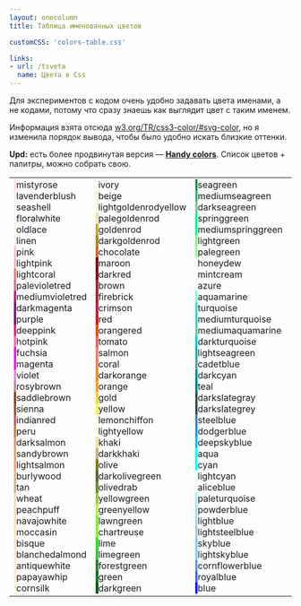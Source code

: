 ```yaml
---
layout: onecolumn
title: Таблица именованных цветов

customCSS: 'colors-table.css'

links:
- url: /tsveta
  name: Цвета в Css
---
```

Для экспериментов с кодом очень удобно задавать цвета именами, а не кодами, потому что сразу знаешь как выглядит цвет с таким именем.

Информация взята отсюда <a href="http://www.w3.org/TR/css3-color/#svg-color">w3.org/TR/css3-color/#svg-color</a>, но я изменила порядок вывода, чтобы было удобно искать близкие оттенки.

**Upd:** есть более продвинутая версия — <b><a href="https://yoksel.github.io/handy-colors/">Handy colors</a></b>. Список цветов + палитры, можно собрать свою.

<table class="colors-table"><tbody><tr><td><div class="colors-table__item"><span class="colors-table__view" style="background: mistyrose;">&nbsp;</span><span class="colors-table__name">mistyrose</span></div><div class="colors-table__item"><span class="colors-table__view" style="background: lavenderblush;">&nbsp;</span><span class="colors-table__name">lavenderblush</span></div><div class="colors-table__item"><span class="colors-table__view" style="background: seashell;">&nbsp;</span><span class="colors-table__name">seashell</span></div><div class="colors-table__item"><span class="colors-table__view" style="background: floralwhite;">&nbsp;</span><span class="colors-table__name">floralwhite</span></div><div class="colors-table__item"><span class="colors-table__view" style="background: oldlace;">&nbsp;</span><span class="colors-table__name">oldlace</span></div><div class="colors-table__item"><span class="colors-table__view" style="background: linen;">&nbsp;</span><span class="colors-table__name">linen</span></div><div class="colors-table__item"><span class="colors-table__view" style="background: pink;">&nbsp;</span><span class="colors-table__name">pink</span></div><div class="colors-table__item"><span class="colors-table__view" style="background: lightpink;">&nbsp;</span><span class="colors-table__name">lightpink</span></div><div class="colors-table__item"><span class="colors-table__view" style="background: lightcoral;">&nbsp;</span><span class="colors-table__name">lightcoral</span></div><div class="colors-table__item"><span class="colors-table__view" style="background: palevioletred;">&nbsp;</span><span class="colors-table__name">palevioletred</span></div><div class="colors-table__item"><span class="colors-table__view" style="background: mediumvioletred;">&nbsp;</span><span class="colors-table__name">mediumvioletred</span></div><div class="colors-table__item"><span class="colors-table__view" style="background: darkmagenta;">&nbsp;</span><span class="colors-table__name">darkmagenta</span></div><div class="colors-table__item"><span class="colors-table__view" style="background: purple;">&nbsp;</span><span class="colors-table__name">purple</span></div><div class="colors-table__item"><span class="colors-table__view" style="background: deeppink;">&nbsp;</span><span class="colors-table__name">deeppink</span></div><div class="colors-table__item"><span class="colors-table__view" style="background: hotpink;">&nbsp;</span><span class="colors-table__name">hotpink</span></div><div class="colors-table__item"><span class="colors-table__view" style="background: fuchsia;">&nbsp;</span><span class="colors-table__name">fuchsia</span></div><div class="colors-table__item"><span class="colors-table__view" style="background: magenta;">&nbsp;</span><span class="colors-table__name">magenta</span></div><div class="colors-table__item"><span class="colors-table__view" style="background: violet;">&nbsp;</span><span class="colors-table__name">violet</span></div><div class="colors-table__item"><span class="colors-table__view" style="background: rosybrown;">&nbsp;</span><span class="colors-table__name">rosybrown</span></div><div class="colors-table__item"><span class="colors-table__view" style="background: saddlebrown;">&nbsp;</span><span class="colors-table__name">saddlebrown</span></div><div class="colors-table__item"><span class="colors-table__view" style="background: sienna;">&nbsp;</span><span class="colors-table__name">sienna</span></div><div class="colors-table__item"><span class="colors-table__view" style="background: indianred;">&nbsp;</span><span class="colors-table__name">indianred</span></div><div class="colors-table__item"><span class="colors-table__view" style="background: peru;">&nbsp;</span><span class="colors-table__name">peru</span></div><div class="colors-table__item"><span class="colors-table__view" style="background: darksalmon;">&nbsp;</span><span class="colors-table__name">darksalmon</span></div><div class="colors-table__item"><span class="colors-table__view" style="background: sandybrown;">&nbsp;</span><span class="colors-table__name">sandybrown</span></div><div class="colors-table__item"><span class="colors-table__view" style="background: lightsalmon;">&nbsp;</span><span class="colors-table__name">lightsalmon</span></div><div class="colors-table__item"><span class="colors-table__view" style="background: burlywood;">&nbsp;</span><span class="colors-table__name">burlywood</span></div><div class="colors-table__item"><span class="colors-table__view" style="background: tan;">&nbsp;</span><span class="colors-table__name">tan</span></div><div class="colors-table__item"><span class="colors-table__view" style="background: wheat;">&nbsp;</span><span class="colors-table__name">wheat</span></div><div class="colors-table__item"><span class="colors-table__view" style="background: peachpuff;">&nbsp;</span><span class="colors-table__name">peachpuff</span></div><div class="colors-table__item"><span class="colors-table__view" style="background: navajowhite;">&nbsp;</span><span class="colors-table__name">navajowhite</span></div><div class="colors-table__item"><span class="colors-table__view" style="background: moccasin;">&nbsp;</span><span class="colors-table__name">moccasin</span></div><div class="colors-table__item"><span class="colors-table__view" style="background: bisque;">&nbsp;</span><span class="colors-table__name">bisque</span></div><div class="colors-table__item"><span class="colors-table__view" style="background: blanchedalmond;">&nbsp;</span><span class="colors-table__name">blanchedalmond</span></div><div class="colors-table__item"><span class="colors-table__view" style="background: antiquewhite;">&nbsp;</span><span class="colors-table__name">antiquewhite</span></div><div class="colors-table__item"><span class="colors-table__view" style="background: papayawhip;">&nbsp;</span><span class="colors-table__name">papayawhip</span></div><div class="colors-table__item"><span class="colors-table__view" style="background: cornsilk;">&nbsp;</span><span class="colors-table__name">cornsilk</span></div></td><td><div class="colors-table__item"><span class="colors-table__view" style="background: ivory;">&nbsp;</span><span class="colors-table__name">ivory</span></div><div class="colors-table__item"><span class="colors-table__view" style="background: beige;">&nbsp;</span><span class="colors-table__name">beige</span></div><div class="colors-table__item"><span class="colors-table__view" style="background: lightgoldenrodyellow;">&nbsp;</span><span class="colors-table__name">lightgoldenrodyellow</span></div><div class="colors-table__item"><span class="colors-table__view" style="background: palegoldenrod;">&nbsp;</span><span class="colors-table__name">palegoldenrod</span></div><div class="colors-table__item"><span class="colors-table__view" style="background: goldenrod;">&nbsp;</span><span class="colors-table__name">goldenrod</span></div><div class="colors-table__item"><span class="colors-table__view" style="background: darkgoldenrod;">&nbsp;</span><span class="colors-table__name">darkgoldenrod</span></div><div class="colors-table__item"><span class="colors-table__view" style="background: chocolate;">&nbsp;</span><span class="colors-table__name">chocolate</span></div><div class="colors-table__item"><span class="colors-table__view" style="background: maroon;">&nbsp;</span><span class="colors-table__name">maroon</span></div><div class="colors-table__item"><span class="colors-table__view" style="background: darkred;">&nbsp;</span><span class="colors-table__name">darkred</span></div><div class="colors-table__item"><span class="colors-table__view" style="background: brown;">&nbsp;</span><span class="colors-table__name">brown</span></div><div class="colors-table__item"><span class="colors-table__view" style="background: firebrick;">&nbsp;</span><span class="colors-table__name">firebrick</span></div><div class="colors-table__item"><span class="colors-table__view" style="background: crimson;">&nbsp;</span><span class="colors-table__name">crimson</span></div><div class="colors-table__item"><span class="colors-table__view" style="background: red;">&nbsp;</span><span class="colors-table__name">red</span></div><div class="colors-table__item"><span class="colors-table__view" style="background: orangered;">&nbsp;</span><span class="colors-table__name">orangered</span></div><div class="colors-table__item"><span class="colors-table__view" style="background: tomato;">&nbsp;</span><span class="colors-table__name">tomato</span></div><div class="colors-table__item"><span class="colors-table__view" style="background: salmon;">&nbsp;</span><span class="colors-table__name">salmon</span></div><div class="colors-table__item"><span class="colors-table__view" style="background: coral;">&nbsp;</span><span class="colors-table__name">coral</span></div><div class="colors-table__item"><span class="colors-table__view" style="background: darkorange;">&nbsp;</span><span class="colors-table__name">darkorange</span></div><div class="colors-table__item"><span class="colors-table__view" style="background: orange;">&nbsp;</span><span class="colors-table__name">orange</span></div><div class="colors-table__item"><span class="colors-table__view" style="background: gold;">&nbsp;</span><span class="colors-table__name">gold</span></div><div class="colors-table__item"><span class="colors-table__view" style="background: yellow;">&nbsp;</span><span class="colors-table__name">yellow</span></div><div class="colors-table__item"><span class="colors-table__view" style="background: lemonchiffon;">&nbsp;</span><span class="colors-table__name">lemonchiffon</span></div><div class="colors-table__item"><span class="colors-table__view" style="background: lightyellow;">&nbsp;</span><span class="colors-table__name">lightyellow</span></div><div class="colors-table__item"><span class="colors-table__view" style="background: khaki;">&nbsp;</span><span class="colors-table__name">khaki</span></div><div class="colors-table__item"><span class="colors-table__view" style="background: darkkhaki;">&nbsp;</span><span class="colors-table__name">darkkhaki</span></div><div class="colors-table__item"><span class="colors-table__view" style="background: olive;">&nbsp;</span><span class="colors-table__name">olive</span></div><div class="colors-table__item"><span class="colors-table__view" style="background: darkolivegreen;">&nbsp;</span><span class="colors-table__name">darkolivegreen</span></div><div class="colors-table__item"><span class="colors-table__view" style="background: olivedrab;">&nbsp;</span><span class="colors-table__name">olivedrab</span></div><div class="colors-table__item"><span class="colors-table__view" style="background: yellowgreen;">&nbsp;</span><span class="colors-table__name">yellowgreen</span></div><div class="colors-table__item"><span class="colors-table__view" style="background: greenyellow;">&nbsp;</span><span class="colors-table__name">greenyellow</span></div><div class="colors-table__item"><span class="colors-table__view" style="background: lawngreen;">&nbsp;</span><span class="colors-table__name">lawngreen</span></div><div class="colors-table__item"><span class="colors-table__view" style="background: chartreuse;">&nbsp;</span><span class="colors-table__name">chartreuse</span></div><div class="colors-table__item"><span class="colors-table__view" style="background: lime;">&nbsp;</span><span class="colors-table__name">lime</span></div><div class="colors-table__item"><span class="colors-table__view" style="background: limegreen;">&nbsp;</span><span class="colors-table__name">limegreen</span></div><div class="colors-table__item"><span class="colors-table__view" style="background: forestgreen;">&nbsp;</span><span class="colors-table__name">forestgreen</span></div><div class="colors-table__item"><span class="colors-table__view" style="background: green;">&nbsp;</span><span class="colors-table__name">green</span></div><div class="colors-table__item"><span class="colors-table__view" style="background: darkgreen;">&nbsp;</span><span class="colors-table__name">darkgreen</span></div></td><td><div class="colors-table__item"><span class="colors-table__view" style="background: seagreen;">&nbsp;</span><span class="colors-table__name">seagreen</span></div><div class="colors-table__item"><span class="colors-table__view" style="background: mediumseagreen;">&nbsp;</span><span class="colors-table__name">mediumseagreen</span></div><div class="colors-table__item"><span class="colors-table__view" style="background: darkseagreen;">&nbsp;</span><span class="colors-table__name">darkseagreen</span></div><div class="colors-table__item"><span class="colors-table__view" style="background: springgreen;">&nbsp;</span><span class="colors-table__name">springgreen</span></div><div class="colors-table__item"><span class="colors-table__view" style="background: mediumspringgreen;">&nbsp;</span><span class="colors-table__name">mediumspringgreen</span></div><div class="colors-table__item"><span class="colors-table__view" style="background: lightgreen;">&nbsp;</span><span class="colors-table__name">lightgreen</span></div><div class="colors-table__item"><span class="colors-table__view" style="background: palegreen;">&nbsp;</span><span class="colors-table__name">palegreen</span></div><div class="colors-table__item"><span class="colors-table__view" style="background: honeydew;">&nbsp;</span><span class="colors-table__name">honeydew</span></div><div class="colors-table__item"><span class="colors-table__view" style="background: mintcream;">&nbsp;</span><span class="colors-table__name">mintcream</span></div><div class="colors-table__item"><span class="colors-table__view" style="background: azure;">&nbsp;</span><span class="colors-table__name">azure</span></div><div class="colors-table__item"><span class="colors-table__view" style="background: aquamarine;">&nbsp;</span><span class="colors-table__name">aquamarine</span></div><div class="colors-table__item"><span class="colors-table__view" style="background: turquoise;">&nbsp;</span><span class="colors-table__name">turquoise</span></div><div class="colors-table__item"><span class="colors-table__view" style="background: mediumturquoise;">&nbsp;</span><span class="colors-table__name">mediumturquoise</span></div><div class="colors-table__item"><span class="colors-table__view" style="background: mediumaquamarine;">&nbsp;</span><span class="colors-table__name">mediumaquamarine</span></div><div class="colors-table__item"><span class="colors-table__view" style="background: darkturquoise;">&nbsp;</span><span class="colors-table__name">darkturquoise</span></div><div class="colors-table__item"><span class="colors-table__view" style="background: lightseagreen;">&nbsp;</span><span class="colors-table__name">lightseagreen</span></div><div class="colors-table__item"><span class="colors-table__view" style="background: cadetblue;">&nbsp;</span><span class="colors-table__name">cadetblue</span></div><div class="colors-table__item"><span class="colors-table__view" style="background: darkcyan;">&nbsp;</span><span class="colors-table__name">darkcyan</span></div><div class="colors-table__item"><span class="colors-table__view" style="background: teal;">&nbsp;</span><span class="colors-table__name">teal</span></div><div class="colors-table__item"><span class="colors-table__view" style="background: darkslategray;">&nbsp;</span><span class="colors-table__name">darkslategray</span></div><div class="colors-table__item"><span class="colors-table__view" style="background: darkslategrey;">&nbsp;</span><span class="colors-table__name">darkslategrey</span></div><div class="colors-table__item"><span class="colors-table__view" style="background: steelblue;">&nbsp;</span><span class="colors-table__name">steelblue</span></div><div class="colors-table__item"><span class="colors-table__view" style="background: dodgerblue;">&nbsp;</span><span class="colors-table__name">dodgerblue</span></div><div class="colors-table__item"><span class="colors-table__view" style="background: deepskyblue;">&nbsp;</span><span class="colors-table__name">deepskyblue</span></div><div class="colors-table__item"><span class="colors-table__view" style="background: aqua;">&nbsp;</span><span class="colors-table__name">aqua</span></div><div class="colors-table__item"><span class="colors-table__view" style="background: cyan;">&nbsp;</span><span class="colors-table__name">cyan</span></div><div class="colors-table__item"><span class="colors-table__view" style="background: lightcyan;">&nbsp;</span><span class="colors-table__name">lightcyan</span></div><div class="colors-table__item"><span class="colors-table__view" style="background: aliceblue;">&nbsp;</span><span class="colors-table__name">aliceblue</span></div><div class="colors-table__item"><span class="colors-table__view" style="background: paleturquoise;">&nbsp;</span><span class="colors-table__name">paleturquoise</span></div><div class="colors-table__item"><span class="colors-table__view" style="background: powderblue;">&nbsp;</span><span class="colors-table__name">powderblue</span></div><div class="colors-table__item"><span class="colors-table__view" style="background: lightblue;">&nbsp;</span><span class="colors-table__name">lightblue</span></div><div class="colors-table__item"><span class="colors-table__view" style="background: lightsteelblue;">&nbsp;</span><span class="colors-table__name">lightsteelblue</span></div><div class="colors-table__item"><span class="colors-table__view" style="background: skyblue;">&nbsp;</span><span class="colors-table__name">skyblue</span></div><div class="colors-table__item"><span class="colors-table__view" style="background: lightskyblue;">&nbsp;</span><span class="colors-table__name">lightskyblue</span></div><div class="colors-table__item"><span class="colors-table__view" style="background: cornflowerblue;">&nbsp;</span><span class="colors-table__name">cornflowerblue</span></div><div class="colors-table__item"><span class="colors-table__view" style="background: royalblue;">&nbsp;</span><span class="colors-table__name">royalblue</span></div><div class="colors-table__item"><span class="colors-table__view" style="background: blue;">&nbsp;</span><span class="colors-table__name">blue</span></div></td><td valign="top"><div class="colors-table__item"><span class="colors-table__view" style="background: mediumblue;">&nbsp;</span><span class="colors-table__name">mediumblue</span></div><div class="colors-table__item"><span class="colors-table__view" style="background: darkblue;">&nbsp;</span><span class="colors-table__name">darkblue</span></div><div class="colors-table__item"><span class="colors-table__view" style="background: navy;">&nbsp;</span><span class="colors-table__name">navy</span></div><div class="colors-table__item"><span class="colors-table__view" style="background: midnightblue;">&nbsp;</span><span class="colors-table__name">midnightblue</span></div><div class="colors-table__item"><span class="colors-table__view" style="background: darkslateblue;">&nbsp;</span><span class="colors-table__name">darkslateblue</span></div><div class="colors-table__item"><span class="colors-table__view" style="background: slateblue;">&nbsp;</span><span class="colors-table__name">slateblue</span></div><div class="colors-table__item"><span class="colors-table__view" style="background: mediumslateblue;">&nbsp;</span><span class="colors-table__name">mediumslateblue</span></div><div class="colors-table__item"><span class="colors-table__view" style="background: indigo;">&nbsp;</span><span class="colors-table__name">indigo</span></div><div class="colors-table__item"><span class="colors-table__view" style="background: rebeccapurple;">&nbsp;</span><span class="colors-table__name">rebeccapurple</span></div><div class="colors-table__item"><span class="colors-table__view" style="background: mediumpurple;">&nbsp;</span><span class="colors-table__name">mediumpurple</span></div><div class="colors-table__item"><span class="colors-table__view" style="background: blueviolet;">&nbsp;</span><span class="colors-table__name">blueviolet</span></div><div class="colors-table__item"><span class="colors-table__view" style="background: darkviolet;">&nbsp;</span><span class="colors-table__name">darkviolet</span></div><div class="colors-table__item"><span class="colors-table__view" style="background: darkorchid;">&nbsp;</span><span class="colors-table__name">darkorchid</span></div><div class="colors-table__item"><span class="colors-table__view" style="background: mediumorchid;">&nbsp;</span><span class="colors-table__name">mediumorchid</span></div><div class="colors-table__item"><span class="colors-table__view" style="background: orchid;">&nbsp;</span><span class="colors-table__name">orchid</span></div><div class="colors-table__item"><span class="colors-table__view" style="background: plum;">&nbsp;</span><span class="colors-table__name">plum</span></div><div class="colors-table__item"><span class="colors-table__view" style="background: thistle;">&nbsp;</span><span class="colors-table__name">thistle</span></div><div class="colors-table__item"><span class="colors-table__view" style="background: lavender;">&nbsp;</span><span class="colors-table__name">lavender</span></div><div class="colors-table__item"><span class="colors-table__view" style="background: ghostwhite;">&nbsp;</span><span class="colors-table__name">ghostwhite</span></div><div class="colors-table__item"><span class="colors-table__view" style="background: white;">&nbsp;</span><span class="colors-table__name">white</span></div><div class="colors-table__item"><span class="colors-table__view" style="background: snow;">&nbsp;</span><span class="colors-table__name">snow</span></div><div class="colors-table__item"><span class="colors-table__view" style="background: whitesmoke;">&nbsp;</span><span class="colors-table__name">whitesmoke</span></div><div class="colors-table__item"><span class="colors-table__view" style="background: gainsboro;">&nbsp;</span><span class="colors-table__name">gainsboro</span></div><div class="colors-table__item"><span class="colors-table__view" style="background: lightgray;">&nbsp;</span><span class="colors-table__name">lightgray</span></div><div class="colors-table__item"><span class="colors-table__view" style="background: lightgrey;">&nbsp;</span><span class="colors-table__name">lightgrey</span></div><div class="colors-table__item"><span class="colors-table__view" style="background: silver;">&nbsp;</span><span class="colors-table__name">silver</span></div><div class="colors-table__item"><span class="colors-table__view" style="background: darkgray;">&nbsp;</span><span class="colors-table__name">darkgray</span></div><div class="colors-table__item"><span class="colors-table__view" style="background: darkgrey;">&nbsp;</span><span class="colors-table__name">darkgrey</span></div><div class="colors-table__item"><span class="colors-table__view" style="background: lightslategrey;">&nbsp;</span><span class="colors-table__name">lightslategrey</span></div><div class="colors-table__item"><span class="colors-table__view" style="background: lightslategray;">&nbsp;</span><span class="colors-table__name">lightslategray</span></div><div class="colors-table__item"><span class="colors-table__view" style="background: slategrey;">&nbsp;</span><span class="colors-table__name">slategrey</span></div><div class="colors-table__item"><span class="colors-table__view" style="background: slategray;">&nbsp;</span><span class="colors-table__name">slategray</span></div><div class="colors-table__item"><span class="colors-table__view" style="background: gray;">&nbsp;</span><span class="colors-table__name">gray</span></div><div class="colors-table__item"><span class="colors-table__view" style="background: grey;">&nbsp;</span><span class="colors-table__name">grey</span></div><div class="colors-table__item"><span class="colors-table__view" style="background: dimgray;">&nbsp;</span><span class="colors-table__name">dimgray</span></div><div class="colors-table__item"><span class="colors-table__view" style="background: dimgrey;">&nbsp;</span><span class="colors-table__name">dimgrey</span></div><div class="colors-table__item"><span class="colors-table__view" style="background: black;">&nbsp;</span><span class="colors-table__name">black</span></div></td></tr></tbody></table>
